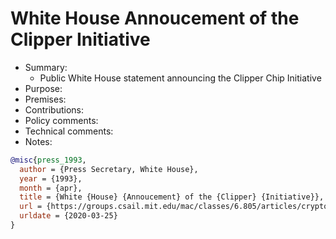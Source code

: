 # White House Annoucement of the Clipper Initiative

- Summary:
  - Public White House statement announcing the Clipper Chip Initiative
- Purpose:
- Premises:
- Contributions:
- Policy comments:
- Technical comments:
- Notes:

```bib
@misc{press_1993,
  author = {Press Secretary, White House},
  year = {1993},
  month = {apr},
  title = {White {House} {Annoucement} of the {Clipper} {Initiative}},
  url = {https://groups.csail.mit.edu/mac/classes/6.805/articles/crypto/clipper-announcement.html},
  urldate = {2020-03-25}
}
```
